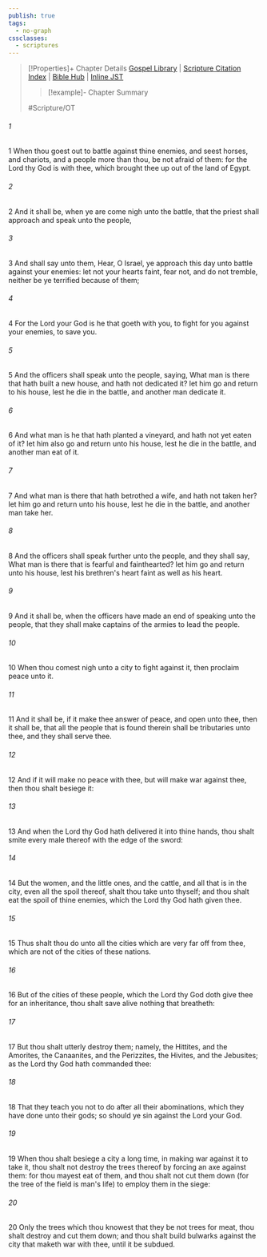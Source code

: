```yaml
---
publish: true
tags:
  - no-graph
cssclasses:
  - scriptures
---
```

>[!Properties]+ Chapter Details
>[Gospel Library](https://churchofjesuschrist.org/study/scriptures/ot/deut/20?lang=eng)    |    [Scripture Citation Index](https://scriptures.byu.edu/#06914::c06914)    |    [Bible Hub](https://biblehub.com/deuteronomy/20.htm)    |    [Inline JST](https://scripturetoolbox.com/html/ic/Deuteronomy/20.html)
>>[!example]- Chapter Summary
>> 
> 
>
>#Scripture/OT
###### 1
1 When thou goest out to battle against thine enemies, and seest horses, and chariots, and a people more than thou, be not afraid of them: for the Lord thy God is with thee, which brought thee up out of the land of Egypt.
###### 2
2 And it shall be, when ye are come nigh unto the battle, that the priest shall approach and speak unto the people,
###### 3
3 And shall say unto them, Hear, O Israel, ye approach this day unto battle against your enemies: let not your hearts faint, fear not, and do not tremble, neither be ye terrified because of them;
###### 4
4 For the Lord your God is he that goeth with you, to fight for you against your enemies, to save you.
###### 5
5 And the officers shall speak unto the people, saying, What man is there that hath built a new house, and hath not dedicated it? let him go and return to his house, lest he die in the battle, and another man dedicate it.
###### 6
6 And what man is he that hath planted a vineyard, and hath not yet eaten of it? let him also go and return unto his house, lest he die in the battle, and another man eat of it.
###### 7
7 And what man is there that hath betrothed a wife, and hath not taken her? let him go and return unto his house, lest he die in the battle, and another man take her.
###### 8
8 And the officers shall speak further unto the people, and they shall say, What man is there that is fearful and fainthearted? let him go and return unto his house, lest his brethren's heart faint as well as his heart.
###### 9
9 And it shall be, when the officers have made an end of speaking unto the people, that they shall make captains of the armies to lead the people.
###### 10
10 When thou comest nigh unto a city to fight against it, then proclaim peace unto it.
###### 11
11 And it shall be, if it make thee answer of peace, and open unto thee, then it shall be, that all the people that is found therein shall be tributaries unto thee, and they shall serve thee.
###### 12
12 And if it will make no peace with thee, but will make war against thee, then thou shalt besiege it:
###### 13
13 And when the Lord thy God hath delivered it into thine hands, thou shalt smite every male thereof with the edge of the sword:
###### 14
14 But the women, and the little ones, and the cattle, and all that is in the city, even all the spoil thereof, shalt thou take unto thyself; and thou shalt eat the spoil of thine enemies, which the Lord thy God hath given thee.
###### 15
15 Thus shalt thou do unto all the cities which are very far off from thee, which are not of the cities of these nations.
###### 16
16 But of the cities of these people, which the Lord thy God doth give thee for an inheritance, thou shalt save alive nothing that breatheth:
###### 17
17 But thou shalt utterly destroy them; namely, the Hittites, and the Amorites, the Canaanites, and the Perizzites, the Hivites, and the Jebusites; as the Lord thy God hath commanded thee:
###### 18
18 That they teach you not to do after all their abominations, which they have done unto their gods; so should ye sin against the Lord your God.
###### 19
19 When thou shalt besiege a city a long time, in making war against it to take it, thou shalt not destroy the trees thereof by forcing an axe against them: for thou mayest eat of them, and thou shalt not cut them down (for the tree of the field is man's life) to employ them in the siege:
###### 20
20 Only the trees which thou knowest that they be not trees for meat, thou shalt destroy and cut them down; and thou shalt build bulwarks against the city that maketh war with thee, until it be subdued.
